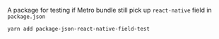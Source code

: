 
A package for testing if Metro bundle still pick up `react-native` field in `package.json`

```
yarn add package-json-react-native-field-test
```